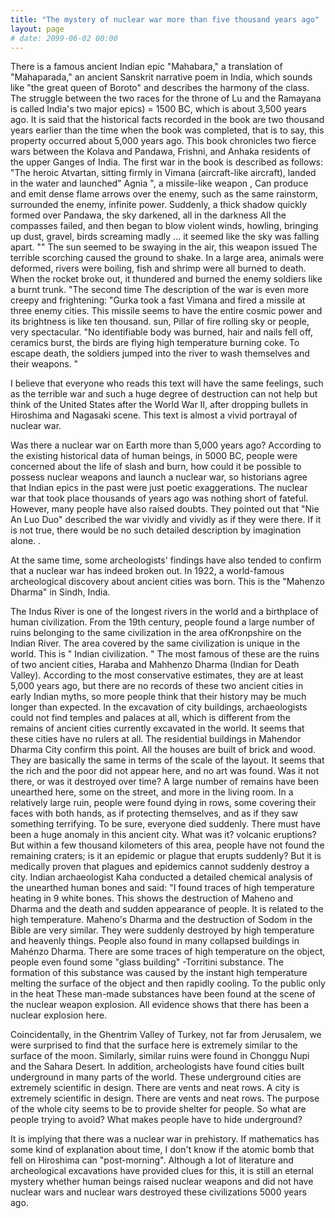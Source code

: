 ```yaml
---
title: "The mystery of nuclear war more than five thousand years ago"
layout: page
# date: 2099-06-02 00:00
---
```


There is a famous ancient Indian epic "Mahabara," a translation of "Mahaparada," an ancient Sanskrit narrative poem in India, which sounds like "the great queen of Boroto" and describes the harmony of the class. The struggle between the two races for the throne of Lu and the Ramayana is called India's two major epics) = 1500 BC, which is about 3,500 years ago. It is said that the historical facts recorded in the book are two thousand years earlier than the time when the book was completed, that is to say, this property occurred about 5,000 years ago. This book chronicles two fierce wars between the Kolava and Pandawa, Frishni, and Anhaka residents of the upper Ganges of India. The first war in the book is described as follows: "The heroic Atvartan, sitting firmly in Vimana (aircraft-like aircraft), landed in the water and launched" Agnia ", a missile-like weapon , Can produce and emit dense flame arrows over the enemy, such as the same rainstorm, surrounded the enemy, infinite power. Suddenly, a thick shadow quickly formed over Pandawa, the sky darkened, all in the darkness All the compasses failed, and then began to blow violent winds, howling, bringing up dust, gravel, birds screaming madly ... it seemed like the sky was falling apart. "" The sun seemed to be swaying in the air, this weapon issued The terrible scorching caused the ground to shake. In a large area, animals were deformed, rivers were boiling, fish and shrimp were all burned to death. When the rocket broke out, it thundered and burned the enemy soldiers like a burnt trunk. "The second time The description of the war is even more creepy and frightening: "Gurka took a fast Vimana and fired a missile at three enemy cities. This missile seems to have the entire cosmic power and its brightness is like ten thousand. sun, Pillar of fire rolling sky or people, very spectacular. "No identifiable body was burned, hair and nails fell off, ceramics burst, the birds are flying high temperature burning coke. To escape death, the soldiers jumped into the river to wash themselves and their weapons. "

I believe that everyone who reads this text will have the same feelings, such as the terrible war and such a huge degree of destruction can not help but think of the United States after the World War II, after dropping bullets in Hiroshima and Nagasaki scene. This text is almost a vivid portrayal of nuclear war.

Was there a nuclear war on Earth more than 5,000 years ago? According to the existing historical data of human beings, in 5000 BC, people were concerned about the life of slash and burn, how could it be possible to possess nuclear weapons and launch a nuclear war, so historians agree that Indian epics in the past were just poetic exaggerations. The nuclear war that took place thousands of years ago was nothing short of fateful. However, many people have also raised doubts. They pointed out that "Nie An Luo Duo" described the war vividly and vividly as if they were there. If it is not true, there would be no such detailed description by imagination alone. .

At the same time, some archeologists' findings have also tended to confirm that a nuclear war has indeed broken out. In 1922, a world-famous archeological discovery about ancient cities was born. This is the "Mahenzo Dharma" in Sindh, India.

The Indus River is one of the longest rivers in the world and a birthplace of human civilization. From the 19th century, people found a large number of ruins belonging to the same civilization in the area of ​​Kronpshire on the Indian River. The area covered by the same civilization is unique in the world. This is " Indian civilization. " The most famous of these are the ruins of two ancient cities, Haraba and Mahhenzo Dharma (Indian for Death Valley). According to the most conservative estimates, they are at least 5,000 years ago, but there are no records of these two ancient cities in early Indian myths, so more people think that their history may be much longer than expected. In the excavation of city buildings, archaeologists could not find temples and palaces at all, which is different from the remains of ancient cities currently excavated in the world. It seems that these cities have no rulers at all. The residential buildings in Mahendor Dharma City confirm this point. All the houses are built of brick and wood. They are basically the same in terms of the scale of the layout. It seems that the rich and the poor did not appear here, and no art was found. Was it not there, or was it destroyed over time? A large number of remains have been unearthed here, some on the street, and more in the living room. In a relatively large ruin, people were found dying in rows, some covering their faces with both hands, as if protecting themselves, and as if they saw something terrifying. To be sure, everyone died suddenly. There must have been a huge anomaly in this ancient city. What was it? volcanic eruptions? But within a few thousand kilometers of this area, people have not found the remaining craters; is it an epidemic or plague that erupts suddenly? But it is medically proven that plagues and epidemics cannot suddenly destroy a city. Indian archaeologist Kaha conducted a detailed chemical analysis of the unearthed human bones and said: "I found traces of high temperature heating in 9 white bones. This shows the destruction of Maheno and Dharma and the death and sudden appearance of people. It is related to the high temperature. Maheno's Dharma and the destruction of Sodom in the Bible are very similar. They were suddenly destroyed by high temperature and heavenly things. People also found in many collapsed buildings in Mahénzo Dharma. There are some traces of high temperature on the object, people even found some "glass building" -Torritini substance. The formation of this substance was caused by the instant high temperature melting the surface of the object and then rapidly cooling. To the public only in the heat These man-made substances have been found at the scene of the nuclear weapon explosion. All evidence shows that there has been a nuclear explosion here.

Coincidentally, in the Ghentrim Valley of Turkey, not far from Jerusalem, we were surprised to find that the surface here is extremely similar to the surface of the moon. Similarly, similar ruins were found in Chonggu Nupi and the Sahara Desert. In addition, archeologists have found cities built underground in many parts of the world. These underground cities are extremely scientific in design. There are vents and neat rows. A city is extremely scientific in design. There are vents and neat rows. The purpose of the whole city seems to be to provide shelter for people. So what are people trying to avoid? What makes people have to hide underground?

It is implying that there was a nuclear war in prehistory. If mathematics has some kind of explanation about time, I don't know if the atomic bomb that fell on Hiroshima can "post-morning". Although a lot of literature and archeological excavations have provided clues for this, it is still an eternal mystery whether human beings raised nuclear weapons and did not have nuclear wars and nuclear wars destroyed these civilizations 5000 years ago.
